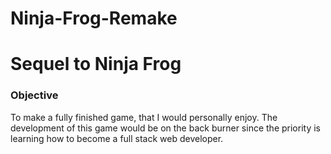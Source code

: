 # Ninja-Frog-Remake
# Sequel to Ninja Frog
### Objective
To make a fully finished game, that I would personally enjoy. The development of this game would be on the back burner since the priority is learning how to become a full stack web developer.

